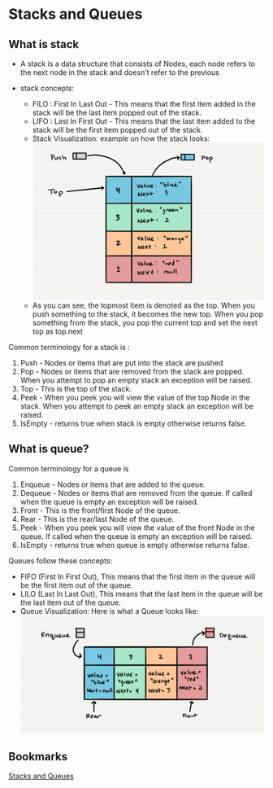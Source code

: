 # Stacks and Queues

## What is stack

- A stack is a data structure that consists of Nodes, each node refers to the next node in the stack and doesn't refer to the previous

- stack concepts:

  - FILO : First In Last Out - This means that the first item added in the stack will be the last item popped out of the stack.
  - LIFO : Last In First Out - This means that the last item added to the stack will be the first item popped out of the stack.
  - Stack Visualization: example on how the stack looks:
    ![stack1](./assets/stack1.png)
  - As you can see, the topmost item is denoted as the top. When you push something to the stack, it becomes the new top. When you pop something from the stack, you pop the current top and set the next top as top.next

Common terminology for a stack is :

1. Push - Nodes or items that are put into the stack are pushed
2. Pop - Nodes or items that are removed from the stack are popped. When you attempt to pop an empty stack an exception will be raised.
3. Top - This is the top of the stack.
4. Peek - When you peek you will view the value of the top Node in the stack. When you attempt to peek an empty stack an exception will be raised.
5. IsEmpty - returns true when stack is empty otherwise returns false.

## What is queue?

Common terminology for a queue is

1. Enqueue - Nodes or items that are added to the queue.
2. Dequeue - Nodes or items that are removed from the queue. If called when the queue is empty an exception will be raised.
3. Front - This is the front/first Node of the queue.
4. Rear - This is the rear/last Node of the queue.
5. Peek - When you peek you will view the value of the front Node in the queue. If called when the queue is empty an exception will be raised.
6. IsEmpty - returns true when queue is empty otherwise returns false.

Queues follow these concepts:

- FIFO (First In First Out), This means that the first item in the queue will be the first item out of the queue.
- LILO (Last In Last Out), This means that the last item in the queue will be the last item out of the queue.
- Queue Visualization:
  Here is what a Queue looks like:
  ![queue](./assets/Queue.png)

## Bookmarks

[Stacks and Queues](https://codefellows.github.io/common_curriculum/data_structures_and_algorithms/Code_401/class-10/resources/stacks_and_queues.html)

